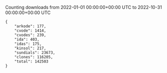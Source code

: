 
Counting downloads from 2022-01-01 00:00:00+00:00 UTC to 2022-10-31 00:00:00+00:00 UTC

```
{
    "arkode": 177,
    "cvode": 1414,
    "cvodes": 239,
    "ida": 403,
    "idas": 175,
    "kinsol": 217,
    "sundials": 23673,
    "clones": 116205,
    "total": 142503
}
```
